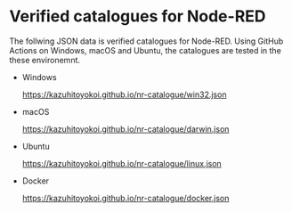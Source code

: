 # Verified catalogues for Node-RED
The follwing JSON data is verified catalogues for Node-RED. Using GitHub Actions on Windows, macOS and Ubuntu, the catalogues are tested in the these environemnt.

- Windows

  https://kazuhitoyokoi.github.io/nr-catalogue/win32.json

- macOS

  https://kazuhitoyokoi.github.io/nr-catalogue/darwin.json

- Ubuntu

  https://kazuhitoyokoi.github.io/nr-catalogue/linux.json

- Docker

  https://kazuhitoyokoi.github.io/nr-catalogue/docker.json

